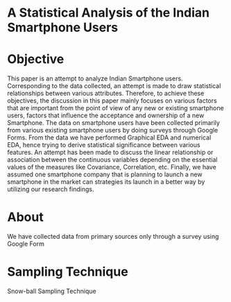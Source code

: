 # A Statistical Analysis of the Indian Smartphone Users
# Objective
This paper is an attempt to analyze Indian Smartphone users. Corresponding to the data collected, an attempt is made to draw statistical relationships between various attributes. Therefore, to achieve these objectives, the discussion in this paper mainly focuses on various factors that are important from the point of view of any new or existing smartphone users, factors that influence the acceptance and ownership of a new Smartphone.
The data on smartphone users have been collected primarily from various existing smartphone users by doing surveys through Google Forms.
From the data we have performed Graphical EDA and numerical EDA, hence trying to derive statistical significance between various features.
An attempt has been made to discuss the linear relationship or association between the continuous variables depending on the essential values of the measures like Covariance, Correlation, etc.
Finally, we have assumed one smartphone company that is planning to launch a new smartphone in the market can strategies its launch in a better way by utilizing our research findings.
# About 
We have collected data from primary sources only through a survey using Google Form 
# Sampling Technique 
Snow-ball Sampling Technique
